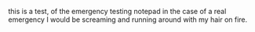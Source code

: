 this is a test, of the emergency testing notepad in the case of a real emergency I would be screaming and running around with my hair on fire. 

